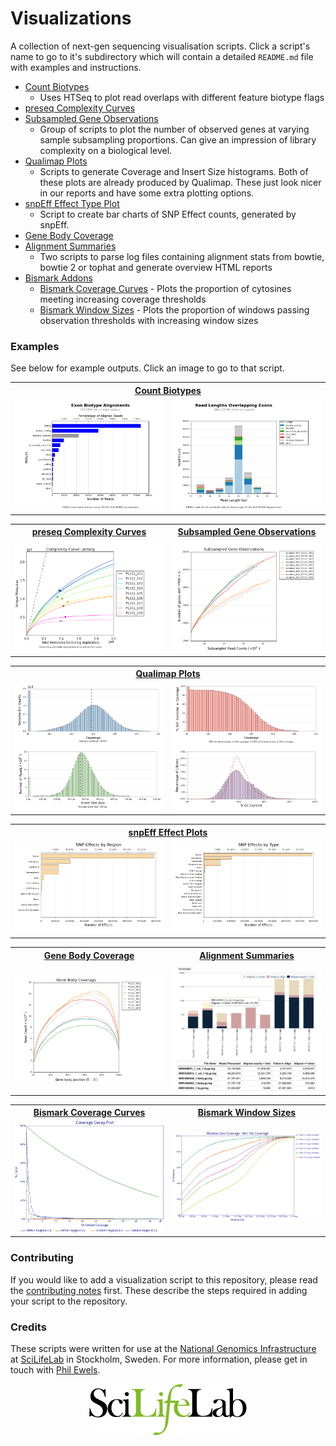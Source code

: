 # Visualizations

A collection of next-gen sequencing visualisation scripts. Click a script's
name to go to it's subdirectory which will contain a detailed `README.md`
file with examples and instructions.

* [Count Biotypes](count_biotypes/)
	* Uses HTSeq to plot read overlaps with different feature biotype flags
* [preseq Complexity Curves](preseq_complexity_curves/)
* [Subsampled Gene Observations](subsampled_gene_observations/)
    * Group of scripts to plot the number of observed genes at varying sample
    subsampling proportions. Can give an impression of library complexity on
    a biological level.
* [Qualimap Plots](qualimap/)
    * Scripts to generate Coverage and Insert Size histograms. Both of these
    plots are already produced by Qualimap. These just look nicer in our
    reports and have some extra plotting options.
* [snpEff Effect Type Plot](snpEff/)
    * Script to create bar charts of SNP Effect counts, generated by snpEff.
* [Gene Body Coverage](gene_body_coverage/)
* [Alignment Summaries](alignment_summaries/)
	* Two scripts to parse log files containing alignment stats from bowtie,
		bowtie 2 or tophat and generate overview HTML reports
* [Bismark Addons](bismark/)
	* [Bismark Coverage Curves](bismark/#bismark-coverage-curves) - Plots the proportion of cytosines meeting increasing coverage thresholds
	* [Bismark Window Sizes](bismark/#bismark-window-sizes) - Plots the proportion of windows passing observation thresholds with increasing window sizes

### Examples
See below for example outputs. Click an image to go to that script.

<table>
  <tr>
    <th colspan="2"><a href="count_biotypes/">Count Biotypes</a></th>
  </tr>
  <tr>
    <td width="50%">
      <a href="count_biotypes/" title="Count Biotypes">
        <img src="examples/SRR1304304_trimmed_aligned_biotypeCounts.png">
      </a>
    </td>
    <td>
      <a href="count_biotypes/" title="Count Biotypes">
        <img src="examples/SRR1304304_trimmed_aligned_biotypeLengths.png">
      </a>
    </td>
  </tr>
</table>

<table>
  <tr>
    <th><a href="preseq_complexity_curves/">preseq Complexity Curves</a></th>
    <th><a href="subsampled_gene_observations/">Subsampled Gene Observations</a></th>
  </tr>
  <tr>
    <td width="50%">
      <a href="preseq_complexity_curves/" title="preseq Complexity Curves">
        <img src="examples/complexity_curves_readcounts.png">
      </a>
    </td>
    <td>
      <a href="subsampled_gene_observations/" title="Subsampled Gene Observations">
        <img src="examples/subsampled_gene_observations.png">
      </a>
    </td>
  </tr>
</table>

<table>
  <tr>
    <th colspan="2"><a href="qualimap/">Qualimap Plots</a></th>
  </tr>
  <tr>
    <td width="50%">
      <a href="qualimap/" title="Coverage Histogram">
        <img src="examples/qualimap_coverage.png">
      </a>
      <a href="qualimap/" title="Insert Size Histogram">
        <img src="examples/qualimap_insertsize.png">
      </a>
    </td>
    <td>
      <a href="qualimap/" title="Genome Fraction Coverage">
        <img src="examples/genome_fraction.png">
      </a>
      <a href="qualimap/" title="GC Distribution">
        <img src="examples/gc_distribution.png">
      </a>
    </td>
  </tr>
</table>
<table>
  <tr>
    <th colspan="2"> <a href="snpEff/">snpEff Effect Plots</a></th>
  </tr>
    <td width="50%">
      <a href="snpEff/" title="snpEff Effect Regions Plot">
        <img src="examples/snpEff_effect_regions.png">
      </a>
    </td>
    <td>
      <a href="snpEff/" title="snpEff Effect Type Plot">
        <img src="examples/snpEff_effect_types.png">
      </a>
    </td>
  </tr>
</table>

<table>
  <tr>
    <th><a href="gene_body_coverage/">Gene Body Coverage</a></th>
    <th><a href="alignment_summaries/">Alignment Summaries</a></th>
  </tr>
  <tr>
    <td width="50%">
      <a href="gene_body_coverage/" title="Gene Body Coverage">
        <img src="examples/geneBodyCoverage.png">
      </a>
    </td>
    <td>
      <a href="alignment_summaries/" title="Alignment Summaries">
        <img src="examples/bowtie_align_screenshot.png">
      </a>
    </td>
  </tr>
</table>

<table>
  <tr>
    <th><a href="bismark/#bismark-coverage-curves">Bismark Coverage Curves</a></th>
    <th><a href="bismark/#bismark-window-sizes">Bismark Window Sizes</a></th>
  </tr>
  <tr>
    <td width="50%">
      <a href="bismark/#bismark-coverage-curves" title="Bismark Coverage Curves">
        <img src="examples/coverageStats.png">
      </a>
    </td>
    <td>
      <a href="bismark/#bismark-window-sizes" title="Bismark Window Sizes">
        <img src="examples/windowSizes_roi.png">
      </a>
    </td>
  </tr>
</table>

### Contributing
If you would like to add a visualization script to this repository, please
read the [contributing notes](CONTRIBUTING.md) first. These describe the
steps required in adding your script to the repository.

### Credits
These scripts were written for use at the 
[National Genomics Infrastructure](https://portal.scilifelab.se/genomics/)
at [SciLifeLab](http://www.scilifelab.se/) in Stockholm, Sweden.
For more information, please get in touch with
[Phil Ewels](https://github.com/ewels).

<p align="center"><a href="http://www.scilifelab.se/" target="_blank"><img src="examples/SciLifeLab_logo.png" title="SciLifeLab"></a></p>
